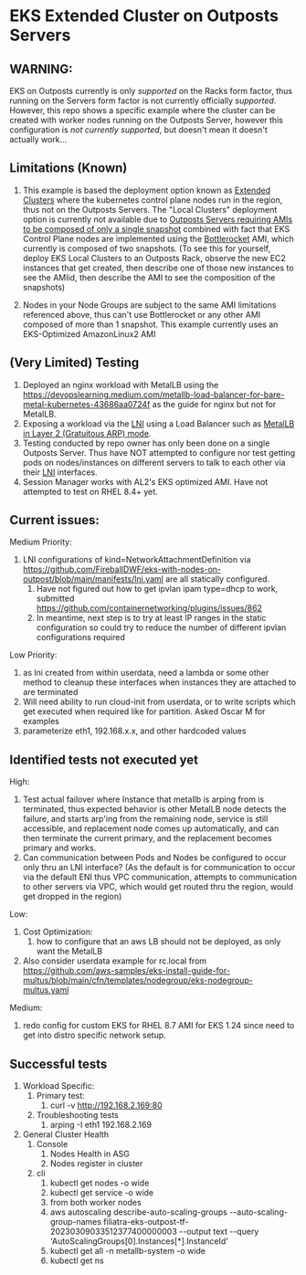 # EKS Extended Cluster on Outposts Servers

## WARNING:
EKS on Outposts currently is only *supported* on the Racks form factor, thus running on the Servers form factor is not currently officially *supported*.  However, this repo shows a specific example where the cluster can be created with worker nodes running on the Outposts Server, however this configuration is *not currently supported*, but doesn't mean it doesn't actually work...

## Limitations (Known)
1. This example is based the deployment option known as [Extended Clusters](https://docs.aws.amazon.com/eks/latest/userguide/eks-outposts.html#outposts-overview-comparing-deployment-options) where the kubernetes control plane nodes run in the region, thus not on the Outposts Servers.  The "Local Clusters" deployment option is currently not available due to [Outposts Servers requiring AMIs to be composed of only a single snapshot](https://docs.aws.amazon.com/outposts/latest/server-userguide/launch-instance.html#launch-instances) combined with fact that EKS Control Plane nodes are implemented using the [Bottlerocket](https://aws.amazon.com/bottlerocket/faqs/) AMI, which currently is composed of two snapshots.  (To see this for yourself, deploy EKS Local Clusters to an Outposts Rack, observe the new EC2 instances that get created, then describe one of those new instances to see the AMIid, then describe the AMI to see the composition of the snapshots)

2. Nodes in your Node Groups are subject to the same AMI limitations referenced above, thus can't use Bottlerocket or any other AMI composed of more than 1 snapshot.  This example currently uses an EKS-Optimized AmazonLinux2 AMI

## (Very Limited) Testing

1. Deployed an nginx workload with MetalLB using the https://devopslearning.medium.com/metallb-load-balancer-for-bare-metal-kubernetes-43686aa0724f as the guide for nginx but not for MetalLB.
1. Exposing a workload via the [LNI](https://docs.aws.amazon.com/outposts/latest/server-userguide/local-network-interface.html) using a Load Balancer such as [MetalLB in Layer 2 (Gratuitous ARP) mode](https://metallb.universe.tf/concepts/layer2/). 
1. Testing conducted by repo owner has only been done on a single Outposts Server.  Thus have NOT attempted to configure nor test getting pods on nodes/instances on different servers to talk to each other via their [LNI](https://docs.aws.amazon.com/outposts/latest/server-userguide/local-network-interface.html) interfaces. 
1. Session Manager works with AL2's EKS optimized AMI.  Have not attempted to test on RHEL 8.4+ yet.

## Current issues:

Medium Priority:
1. LNI configurations of kind=NetworkAttachmentDefinition via https://github.com/FireballDWF/eks-with-nodes-on-outpost/blob/main/manifests/lni.yaml are all statically configured.
    1. Have not figured out how to get ipvlan ipam type=dhcp to work, submitted https://github.com/containernetworking/plugins/issues/862
    2. In meantime, next step is to try at least IP ranges in the static configuration so could try to reduce the number of different ipvlan configurations required

Low Priority:
1. as lni created from within userdata, need a lambda or some other method to cleanup these interfaces when instances they are attached to are terminated
2. Will need ability to run cloud-init from userdata, or to write scripts which get executed when required like for partition. Asked Oscar M for examples
3. parameterize eth1, 192.168.x.x, and other hardcoded values

## Identified tests not executed yet

High:
1. Test actual failover where Instance that metallb is arping from is terminated, thus expected behavior is other MetalLB node detects the failure, and starts arp'ing from the remaining node, service is still accessible, and replacement node comes up automatically, and can then terminate the current primary, and the replacement becomes primary and works.
2. Can communication between Pods and Nodes be configured to occur only thru an LNI interface?  (As the default is for communication to occur via the default ENI thus VPC communication, attempts to communication to other servers via VPC, which would get routed thru the region, would get dropped in the region)

Low:
1. Cost Optimization: 
    1. how to configure that an aws LB should not be deployed, as only want the MetalLB 
2.  Also consider userdata example for rc.local from https://github.com/aws-samples/eks-install-guide-for-multus/blob/main/cfn/templates/nodegroup/eks-nodegroup-multus.yaml

Medium:
1. redo config for custom EKS for RHEL 8.7 AMI for EKS 1.24 since need to get into distro specific network setup.

## Successful tests

1. Workload Specific:
    1. Primary test:
        1. curl -v http://192.168.2.169:80 
    1. Troubleshooting tests
        1. arping -I eth1 192.168.2.169
1. General Cluster Health
    1. Console  
        1. Nodes Health in ASG
        2. Nodes register in cluster 
    2. cli
        1. kubectl get nodes -o wide
        2. kubectl get service -o wide 
        3. from both worker nodes
        4. aws autoscaling describe-auto-scaling-groups --auto-scaling-group-names filiatra-eks-outpost-tf-20230309033512377400000003  --output text --query 'AutoScalingGroups[0].Instances[*].InstanceId' 
        5. kubectl get all -n metallb-system -o wide
        6. kubectl get ns  
